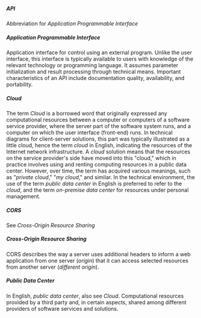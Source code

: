 ##### API

Abbreviation for _Application Programmable Interface_

##### Application Programmable Interface

Application interface for control using an external program. Unlike
the user interface, this interface is typically available to users with
knowledge of the relevant technology or programming language. It assumes
parameter initialization and result processing through technical means.
Important characteristics of an API include documentation quality, availability, and portability.

##### Cloud

The term _Cloud_ is a borrowed word that originally expressed any computational
resources between a computer or computers of a software service provider,
where the server part of the software system runs, and a computer on which
the user interface (front-end) runs. In technical diagrams for client-server solutions,
this part was typically illustrated as a little cloud, hence the term _cloud_ in English,
indicating the resources of the Internet network infrastructure. A _cloud_ solution
means that the resources on the service provider's side have moved into this
"cloud," which in practice involves using and renting computing resources in a public
data center. However, over time, the term has acquired various meanings, such as
"_private cloud_," "_my cloud_," and similar. In the technical environment,
the use of the term _public data center_ in English is preferred to refer to the _cloud_,
and the term _on-premise data center_ for resources under personal management.

##### CORS

See _Cross-Origin Resource Sharing_

##### Cross-Origin Resource Sharing

CORS describes the way a server uses additional headers to inform
a web application from one server (_origin_) that it can access selected resources
from another server (_different origin_).

##### Public Data Center

In English, _public data center_, also see _Cloud_. Computational resources provided
by a third party and, in certain aspects, shared among different providers
of software services and solutions.
